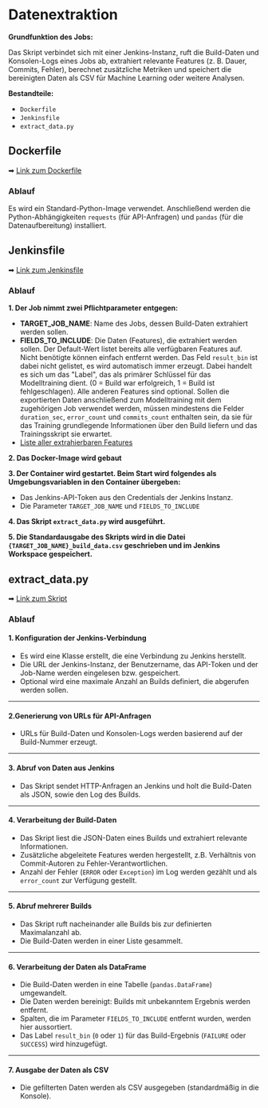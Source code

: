 # Datenextraktion
**Grundfunktion des Jobs:**   

Das Skript verbindet sich mit einer Jenkins-Instanz, ruft die Build-Daten und Konsolen-Logs eines Jobs ab, extrahiert relevante Features (z. B. Dauer, Commits, Fehler), berechnet zusätzliche Metriken und speichert die bereinigten Daten als CSV für Machine Learning oder weitere Analysen.

**Bestandteile:**
- `Dockerfile`
- `Jenkinsfile`
- `extract_data.py`


## Dockerfile
➡ [Link zum Dockerfile](https://github.com/cqNikolaus/JenkinsML/blob/main/data_extraction/Dockerfile)  
### Ablauf
Es wird ein Standard-Python-Image verwendet. Anschließend werden die Python-Abhängigkeiten `requests` (für API-Anfragen) und `pandas` (für die Datenaufbereitung) installiert.  

## Jenkinsfile
➡ [Link zum Jenkinsfile](https://github.com/cqNikolaus/JenkinsML/blob/main/data_extraction/Jenkinsfile) 
### Ablauf
**1. Der Job nimmt zwei Pflichtparameter entgegen:**
- **TARGET_JOB_NAME**: Name des Jobs, dessen Build-Daten extrahiert werden sollen.
- **FIELDS_TO_INCLUDE**: Die Daten (Features), die extrahiert werden sollen. Der Default-Wert listet bereits alle verfügbaren Features auf. Nicht benötigte können einfach entfernt werden. Das Feld `result_bin` ist dabei nicht gelistet, es wird automatisch immer erzeugt. Dabei handelt es sich um das "Label", das als primärer Schlüssel für das Modelltraining dient. (0 = Build war erfolgreich, 1 = Build ist fehlgeschlagen). Alle anderen Features sind optional. Sollen die exportierten Daten anschließend zum Modelltraining mit dem zugehörigen Job verwendet werden, müssen mindestens die Felder `duration_sec`, `error_count` und `commits_count` enthalten sein, da sie für das Training grundlegende Informationen über den Build liefern und das Trainingsskript sie erwartet.
- [Liste aller extrahierbaren Features](feature-list.md)

**2. Das Docker-Image wird gebaut**

**3. Der Container wird gestartet. Beim Start wird folgendes als Umgebungsvariablen in den Container übergeben:**

- Das Jenkins-API-Token aus den Credentials der Jenkins Instanz.
- Die Parameter `TARGET_JOB_NAME` und `FIELDS_TO_INCLUDE`

**4. Das Skript `extract_data.py` wird ausgeführt.**

**5. Die Standardausgabe des Skripts wird in die Datei `{TARGET_JOB_NAME}_build_data.csv` geschrieben und im Jenkins Workspace gespeichert.**

## extract_data.py
➡ [Link zum Skript](https://github.com/cqNikolaus/JenkinsML/blob/main/data_extraction/extract_data.py)

### Ablauf

#### 1. Konfiguration der Jenkins-Verbindung 
   - Es wird eine Klasse erstellt, die eine Verbindung zu Jenkins herstellt.  
   - Die URL der Jenkins-Instanz, der Benutzername, das API-Token und der Job-Name werden eingelesen bzw. gespeichert.  
   - Optional wird eine maximale Anzahl an Builds definiert, die abgerufen werden sollen.

---
#### 2.Generierung von URLs für API-Anfragen 
   - URLs für Build-Daten und Konsolen-Logs werden basierend auf der Build-Nummer erzeugt.

---
#### 3. Abruf von Daten aus Jenkins  
   - Das Skript sendet HTTP-Anfragen an Jenkins und holt die Build-Daten als JSON, sowie den Log des Builds.   

---
#### 4. Verarbeitung der Build-Daten 
   - Das Skript liest die JSON-Daten eines Builds und extrahiert relevante Informationen.
   - Zusätzliche abgeleitete Features werden hergestellt, z.B. Verhältnis von Commit-Autoren zu Fehler-Verantwortlichen. 
   - Anzahl der Fehler (`ERROR` oder `Exception`) im Log werden gezählt und als `error_count` zur Verfügung gestellt.  

---
#### 5. Abruf mehrerer Builds
   - Das Skript ruft nacheinander alle Builds bis zur definierten Maximalanzahl ab.  
   - Die Build-Daten werden in einer Liste gesammelt.

---
#### 6. Verarbeitung der Daten als DataFrame  
   - Die Build-Daten werden in eine Tabelle (`pandas.DataFrame`) umgewandelt.  
   - Die Daten werden bereinigt: Builds mit unbekanntem Ergebnis werden entfernt.  
   - Spalten, die im Parameter `FIELDS_TO_INCLUDE` entfernt wurden, werden hier aussortiert.   
   - Das Label `result_bin` (`0` oder `1`) für das Build-Ergebnis (`FAILURE` oder `SUCCESS`) wird hinzugefügt.

---
#### 7. Ausgabe der Daten als CSV  
   - Die gefilterten Daten werden als CSV ausgegeben (standardmäßig in die Konsole).    

